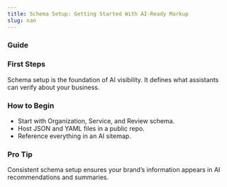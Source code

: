 ```yaml
---
title: Schema Setup: Getting Started With AI-Ready Markup
slug: nan
---
```


### Guide
### First Steps
Schema setup is the foundation of AI visibility. It defines what assistants can verify about your business.

### How to Begin
- Start with Organization, Service, and Review schema.
- Host JSON and YAML files in a public repo.
- Reference everything in an AI sitemap.

### Pro Tip
Consistent schema setup ensures your brand’s information appears in AI recommendations and summaries.